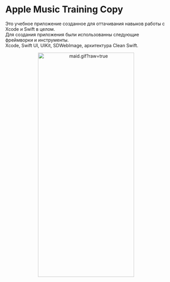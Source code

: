 # Apple Music Training Copy

Это учебное приложение созданное для оттачивания навыков работы с Xcode и Swift в целом.  
Для создания приложения были использованны следующие фреймворки и инструменты.  
Xcode, Swift UI, UIKit, SDWebImage, архитектура Clean Swift.

<div align="center">
  <img data-target="animated-image.replacedImage" alt="maid.gif?raw=true" class="AnimatedImagePlayer-animatedImage" src="https://github.com/Zimizig/AppleMusicTrainingCopy/blob/main/shortGif.gif" width="300" height="700" style="display: block; opacity: 1;">
</div>
